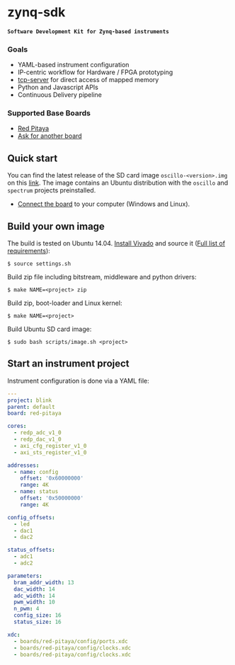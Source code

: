 # zynq-sdk

#### `Software Development Kit for Zynq-based instruments`

### Goals

* YAML-based instrument configuration
* IP-centric workflow for Hardware / FPGA prototyping
* [tcp-server](https://github.com/Koheron/tcp-server) for direct access of mapped memory
* Python and Javascript APIs
* Continuous Delivery pipeline

###  Supported Base Boards

* [Red Pitaya](http://redpitaya.com)
* [Ask for another board](https://github.com/Koheron/zynq-sdk/issues/new)

## Quick start

You can find the latest release of the SD card image `oscillo-<version>.img` on this [link](https://github.com/Koheron/zynq-sdk/releases). The image contains an Ubuntu distribution with the `oscillo` and `spectrum` projects preinstalled.

* [Connect the board](http://www.koheron.com/products/lase/getting-started/) to your computer (Windows and Linux).

## Build your own image

The build is tested on Ubuntu 14.04.
[Install Vivado](https://github.com/Koheron/zynq-sdk/issues/37) and source it ([Full list of requirements](https://github.com/Koheron/zynq-sdk/issues/4)):
```
$ source settings.sh
```

Build zip file including bitstream, middleware and python drivers:
```
$ make NAME=<project> zip
```

Build zip, boot-loader and Linux kernel:
```
$ make NAME=<project>
```

Build Ubuntu SD card image:
```
$ sudo bash scripts/image.sh <project>
```

## Start an instrument project

Instrument configuration is done via a YAML file:

```yaml
---
project: blink
parent: default
board: red-pitaya

cores:
  - redp_adc_v1_0
  - redp_dac_v1_0
  - axi_cfg_register_v1_0
  - axi_sts_register_v1_0

addresses:
  - name: config
    offset: '0x60000000'
    range: 4K
  - name: status
    offset: '0x50000000'
    range: 4K

config_offsets:
  - led
  - dac1
  - dac2

status_offsets:
  - adc1
  - adc2

parameters:
  bram_addr_width: 13
  dac_width: 14
  adc_width: 14
  pwm_width: 10
  n_pwm: 4
  config_size: 16
  status_size: 16

xdc:
  - boards/red-pitaya/config/ports.xdc
  - boards/red-pitaya/config/clocks.xdc
  - boards/red-pitaya/config/clocks.xdc
```

